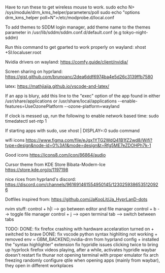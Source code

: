 Have to run these to get wireless mouse to work.
sudo echo N> /sys/module/drm_kms_helper/parameters/poll
sudo echo "options drm_kms_helper poll=N">/etc/modprobe.d/local.conf

To add themes to SDDM login manager, add theme name to the themes parameter
in /usr/lib/sddm/sddm.conf.d/default.conf (e.g tokyo-night-sddm)

Run this command to get gparted to work properly on wayland:
xhost +SI:localuser:root

Nvidia drivers on wayland: https://comfy.guide/client/nvidia/

Screen sharing on hyprland:
https://gist.github.com/brunoanc/2dea6ddf6974ba4e5d26c3139ffb7580

latex:
https://mathjiajia.github.io/vscode-and-latex/

If an app is blury, add this line to the "exec" option of the app
found in either /usr/share/applications or /usr/share/local/applications
--enable-features=UseOzonePlatform --ozone-platform=wayland

If clock is messed up, run the following to enable network based time:
sudo timedatectl set-ntp 1

If starting apps with sudo, use
xhost | DISPLAY=:0 sudo command

wifi icons
https://www.figma.com/file/eJgx1YTG2WdQ41B1fZ2wd8/Wifi?type=design&node-id=0%3A1&mode=design&t=Rfg5ME7eZDOHPh7k-1

Good icons
https://icons8.com/icon/86864/audio

Cursor theme from KDE Store
Bibata-Modern-Ice https://store.kde.org/p/1197198

nice rices from hyprland's discord:
https://discord.com/channels/961691461554950145/1230259386535120926

Dotfiles inspired from:
https://github.com/JaKooLit/Ja_HyprLanD-dots

nvim stuff:
control + h|l   --> go between editor and file manager
control + b     --> toggle file manager
control + j     --> open terminal
tab             --> switch between tabs

TODO:
DONE: fix firefox crashing with hardware accelaration turned on
    + switched to brave
DONE: fix vscode python syntax highliting not working
    + removed env = GBM_BACKEND,nvidia-drm from hyprland config
    + installed the "syntax highlighter" extension
fix hypridle issues
    clicking twice to bring up hyprlock
    firefox videos playing, after a while, activates hypridle
    waybar doesn't restart
fix thunar not opening terminal with proper emulator
fix arch freezing randomly
configure qtile
when opening apps (mainly from waybar), they open in different workplaces

